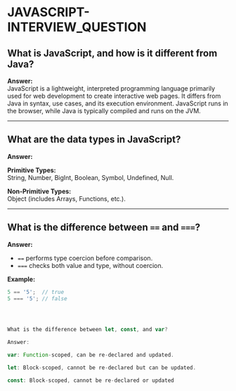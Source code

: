 # JAVASCRIPT-INTERVIEW_QUESTION

## What is JavaScript, and how is it different from Java?

**Answer:**  
JavaScript is a lightweight, interpreted programming language primarily used for web development to create interactive web pages. It differs from Java in syntax, use cases, and its execution environment. JavaScript runs in the browser, while Java is typically compiled and runs on the JVM.

---

## What are the data types in JavaScript?

**Answer:**

**Primitive Types:**  
String, Number, BigInt, Boolean, Symbol, Undefined, Null.

**Non-Primitive Types:**  
Object (includes Arrays, Functions, etc.).

---

## What is the difference between `==` and `===`?

**Answer:**

- `==` performs type coercion before comparison.  
- `===` checks both value and type, without coercion.

**Example:**

```javascript
5 == '5';  // true
5 === '5'; // false




What is the difference between let, const, and var?

Answer:

var: Function-scoped, can be re-declared and updated.

let: Block-scoped, cannot be re-declared but can be updated.

const: Block-scoped, cannot be re-declared or updated


